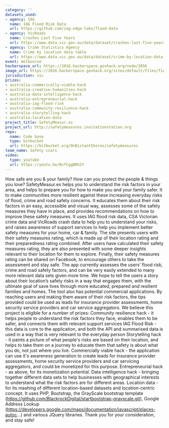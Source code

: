 ```yaml
---
category: ''
datasets_used:
- agency: IAG
  name: IAG Flood Risk Data
  url: https://github.com/iag-edge-labs/flood-data
- agency: VicRoads
  name: Crashes Last Five Years
  url: https://www.data.vic.gov.au/data/dataset/crashes-last-five-years
- agency: Crime Statistics Agency
  name: Crime by location data table
  url: https://www.data.vic.gov.au/data/dataset/crime-by-location-data-table
event: melbourne
hackerspace_url: https://2016.hackerspace.govhack.org/node/2856
image_url: https://2016.hackerspace.govhack.org/sites/default/files/field/image/Pasted%20image%20at%202016_07_31%2012_56%20PM.png
jurisdiction: vic
prizes:
- australia-commerically-viable-hack
- australia-creative-humanities-hack
- australia-data-intelligence-hack
- australia-entrepreneurial-hack
- australia-iag-flood-risk
- australia-community-resilience-hack
- australia-storytelling-hack
- australia-location-data
project_title: SafetyMeasur.es
project_url: http://safetymeasures.invitationstation.org
repo:
  name: Code base
  type: bitbucket
  url: https://bitbucket.org/OnDistantShores/safetymeasures
team_name: Safety czars
video:
  type: youtube
  url: https://youtu.be/BvfCggBRh2Y
---
```


How safe are you & your family? How can you protect the people & things you love?
SafetyMeasur.es helps you to understand the risk factors in your area, and helps to prepare you for how to make you and your family safer. It to make communities more resilient against these increasing everyday risks of flood, crime and road safety concerns. It educates them about their risk factors in an easy, accessible and visual way, assesses some of the safety measures they have in place, and provides recommendations on how to improve these safety measures.
It uses IAG flood risk data, CSA Victorian crime data and VicRoads crash data to help you to understand your risks, and raises awareness of support services to help you implement better safety measures for your home, car & family.
The site presents users with their safety measures rating, which is made up of their location rating and their preparedness rating combined. After users have calculated their safety measures rating, they are also presented with some deeper insights relevant to their location for them to explore. Finally, their safety measures rating can be shared on Facebook, to encourage others to take the assessment and stay safe.
The app currently assesses the users’ flood risk, crime and road safety factors, and can be very easily extended to many more relevant data sets given more time.
We hope to tell the users a story about their location’s safety risks in a way that engages them, with the ultimate goal of save lives through more educated, prepared and resilient families and homes.
The tool also has potential commercial applications. By reaching users and making them aware of their risk factors, the tips provided could be used as leads for insurance provider assessments, home security service providers and car service aggregators.
We believe this project is eligible for a number of prizes:
Community resilience hack - it helps people to understand the risk factors they face, enables them to be safer, and connects them with relevant support services
IAG Flood Risk - this data is core to the application, and both the API and summarised data is used in a way that is very relevant to the everyday person
Storytelling hack - it paints a picture of what people's risks are based on their location, and helps to take them on a journey to educate them that safety is about what you do, not just where you live.
Commercially viable hack - the application can use it's awareness generation to create leads for insurance provider assessments, home security service providers and car servicing aggregators, and could be monetized for this purpose.
Entrepreneurial hack - as above, for its monetization potential.
Data intelligence hack - bringing together different data sets to help businesses with geographical interests to understand what the risk factors are for different areas.
Location data - for its mashing of different location-based datasets and location-centric concept.
It uses PHP, Bootstrap, the GrayScale bootstrap template (https://github.com/BlackrockDigital/startbootstrap-grayscale.git), Google Address Lookup (https://developers.google.com/maps/documentation/javascript/places-autoc...) and various JQuery libraries.
Thank you for your consideration, and stay safe!